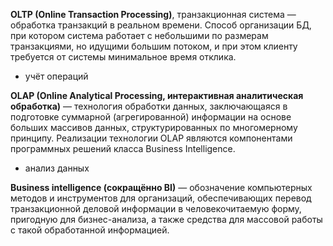 **OLTP (Online Transaction Processing)**, транзакционная система — обработка транзакций в реальном времени. Способ организации БД, при котором система работает с небольшими по размерам транзакциями, но идущими большим потоком, и при этом клиенту требуется от системы минимальное время отклика.

- учёт операций

**OLAP (Online Analytical Processing, интерактивная аналитическая обработка)** — технология обработки данных, заключающаяся в подготовке суммарной (агрегированной) информации на основе больших массивов данных, структурированных по многомерному принципу. Реализации технологии OLAP являются компонентами программных решений класса Business Intelligence.

- анализ данных

**Business intelligence (сокращённо BI)** — обозначение компьютерных методов и инструментов для организаций, обеспечивающих перевод транзакционной деловой информации в человекочитаемую форму, пригодную для бизнес-анализа, а также средства для массовой работы с такой обработанной информацией.

